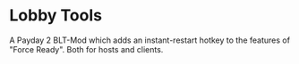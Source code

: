 # Lobby Tools
A Payday 2 BLT-Mod which adds an instant-restart hotkey to the features of "Force Ready". Both for hosts and clients.
